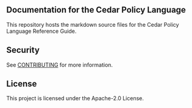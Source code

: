 ## Documentation for the Cedar Policy Language

This repository hosts the markdown source files for the Cedar Policy Language Reference Guide.

## Security

See [CONTRIBUTING](CONTRIBUTING.md#security-issue-notifications) for more information.

## License

This project is licensed under the Apache-2.0 License.

